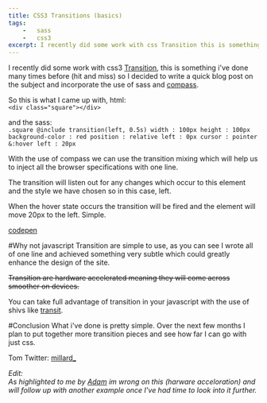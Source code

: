 ```yaml
---
title: CSS3 Transitions (basics)
tags:
    -   sass
    -   css3
excerpt: I recently did some work with css Transition this is something i've done many times before hit and miss so I decided to write a quick blog post on the subject and incorporate the use of sass and compass So
---
```


I recently did some work with css3 [Transition](http://www.w3.org/TR/css3-transitions/), this is something i've done many times before (hit and miss) so I decided to write a quick blog post on the subject and incorporate the use of sass and [compass](http://compass-style.org/).

So this is what I came up with, html:  
`<div class="square"></div>`

and the sass:  
`.square
  @include transition(left, 0.5s)
  width : 100px
  height : 100px
  background-color : red
  position : relative
  left : 0px
  cursor : pointer
  &:hover
    left : 20px`

With the use of compass we can use the transition mixing which will help us to inject all the browser specifications with one line.

The transition will listen out for any changes which occur to this element and the style we have chosen so in this case, left.

When the hover state occurs the transition will be fired and the element will move 20px to the left. Simple.

[codepen](http://codepen.io/anon/pen/kcrED/)

\#Why not javascript
Transition are simple to use, as you can see I wrote all of one line  and achieved something very subtle which could greatly enhance the design of the site.

~~Transition are hardware accelerated meaning they will come across smoother on devices.~~

You can take full advantage of transition in your javascript with the use of shivs like [transit](http://ricostacruz.com/jquery.transit/).

\#Conclusion
What i've done is pretty simple. Over the next few months I plan to put together more transition pieces and see how far I can go with just css.

Tom
Twitter: [millard\_](https://twitter.com/millard_)

_Edit:  
As highlighted to me by [Adam](https://twitter.com/ImAdamTM) im wrong on this (harware acceloration) and will follow up with another example once I've had time to look into it further._
